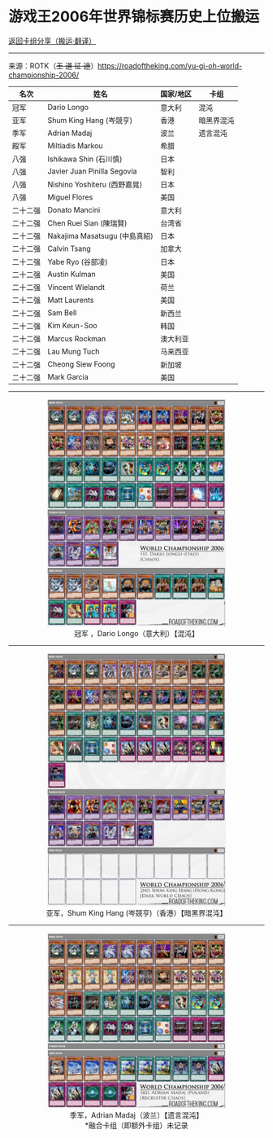 # 游戏王2006年世界锦标赛历史上位搬运

[返回卡组分享（搬运·翻译）](../../Deck_Transport.html)

---

来源：ROTK（~~王 道 征 途~~）https://roadoftheking.com/yu-gi-oh-world-championship-2006/

| 名次     | 姓名                          | 国家/地区 | 卡组       |
| -------- | ----------------------------- | --------- | ---------- |
| 冠军     | Dario Longo                   | 意大利    | 混沌       |
| 亚军     | Shum King Hang (岑競亨)       | 香港      | 暗黑界混沌 |
| 季军     | Adrian Madaj                  | 波兰      | 遗言混沌   |
| 殿军     | Miltiadis Markou              | 希腊      |            |
| 八强     | Ishikawa Shin (石川慎)        | 日本      |            |
| 八强     | Javier Juan Pinilla Segovia   | 智利      |            |
| 八强     | Nishino Yoshiteru (西野嘉晃)  | 日本      |            |
| 八强     | Miguel Flores                 | 美国      |            |
| 二十二强 | Donato Mancini                | 意大利    |            |
| 二十二强 | Chen Ruei Sian (陳瑞賢)       | 台湾省    |            |
| 二十二强 | Nakajima Masatsugu (中島真紹) | 日本      |            |
| 二十二强 | Calvin Tsang                  | 加拿大    |            |
| 二十二强 | Yabe Ryo (谷部凌)             | 日本      |            |
| 二十二强 | Austin Kulman                 | 美国      |            |
| 二十二强 | Vincent Wielandt              | 荷兰      |            |
| 二十二强 | Matt Laurents                 | 美国      |            |
| 二十二强 | Sam Bell                      | 新西兰    |            |
| 二十二强 | Kim Keun-Soo                  | 韩国      |            |
| 二十二强 | Marcus Rockman                | 澳大利亚  |            |
| 二十二强 | Lau Mung Tuch                 | 马来西亚  |            |
| 二十二强 | Cheong Siew Foong             | 新加坡    |            |
| 二十二强 | Mark Garcia                   | 美国      |            |

---

<center>
    <img src = "./1st, Dario Longo (Italy) [Chaos].jpg"
         width = "70%">
    <br>
    冠军 ，Dario Longo（意大利）【混沌】
</center>

---

<center>
    <img src = "./2nd, Shum King Hang (Hong Kong) [Dark World Chaos].jpg"
         width = "70%">
    <br>
    亚军，Shum King Hang (岑競亨)（香港）【暗黑界混沌】
</center>

---

<center>
    <img src = "./3rd, Adrian Madaj (Poland) [Recruiter Chaos].jpg"
         width = "70%">
    <br>
    季军，Adrian Madaj（波兰）【遗言混沌】<br>
    *融合卡组（即额外卡组）未记录
</center>